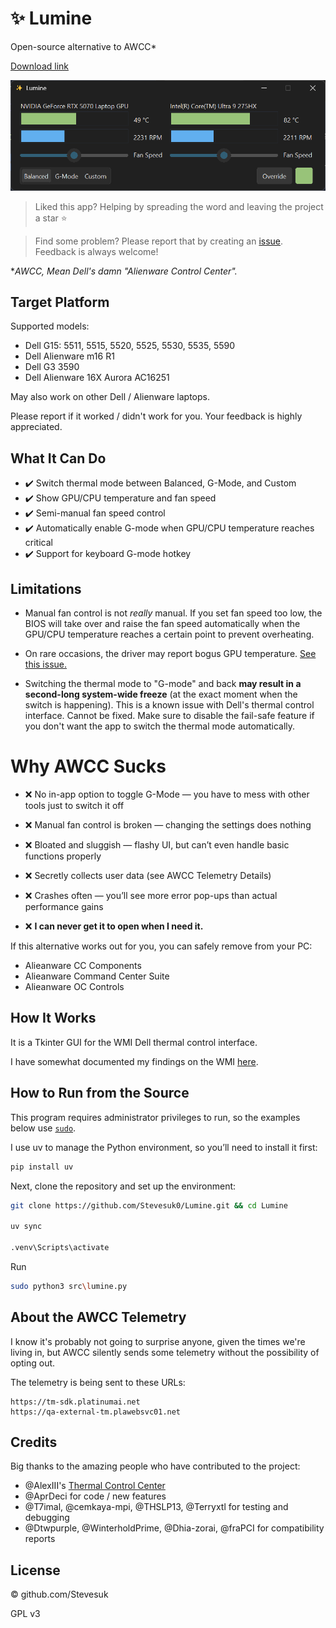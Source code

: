 # ✨ Lumine

Open-source alternative to AWCC*

[Download link](https://github.com/Stevesuk0/Lumine/releases)

<img src=".static/image.png" alt="Screenshot 1" width="600" />

<br/>

> Liked this app? Helping by spreading the word and leaving the project a star ⭐

> Find some problem? Please report that by creating an [issue](https://github.com/AlexIII/tcc-g15/issues). Feedback is always welcome!

**AWCC, Mean Dell's damn "Alienware Control Center".*

## Target Platform

Supported models:
- Dell G15: 5511, 5515, 5520, 5525, 5530, 5535, 5590
- Dell Alienware m16 R1
- Dell G3 3590
- Dell Alienware 16X Aurora AC16251

May also work on other Dell / Alienware laptops.

Please report if it worked / didn't work for you. Your feedback is highly appreciated.

## What It Can Do

- ✔️ Switch thermal mode between Balanced, G-Mode, and Custom
- ✔️ Show GPU/CPU temperature and fan speed
- ✔️ Semi-manual fan speed control
- ✔️ Automatically enable G-mode when GPU/CPU temperature reaches critical
- ✔️ Support for keyboard G-mode hotkey

## Limitations

- Manual fan control is not *really* manual. If you set fan speed too low, the BIOS will take over and raise the fan speed automatically when the GPU/CPU temperature reaches a certain point to prevent overheating.

- On rare occasions, the driver may report bogus GPU temperature. [See this issue.](https://github.com/AlexIII/tcc-g15/issues/9)

- Switching the thermal mode to "G-mode" and back **may result in a second-long system-wide freeze** (at the exact moment when the switch is happening). This is a known issue with Dell's thermal control interface. Cannot be fixed. Make sure to disable the fail-safe feature if you don't want the app to switch the thermal mode automatically.

# Why AWCC Sucks

- ❌ No in-app option to toggle G-Mode — you have to mess with other tools just to switch it off

- ❌ Manual fan control is broken — changing the settings does nothing

- ❌ Bloated and sluggish — flashy UI, but can’t even handle basic functions properly

- ❌ Secretly collects user data (see AWCC Telemetry Details)

- ❌ Crashes often — you’ll see more error pop-ups than actual performance gains

- ❌ ****I can never get it to open when I need it.****

If this alternative works out for you, you can safely remove from your PC:

- Alieanware CC Components
- Alieanware Command Center Suite
- Alieanware OC Controls

## How It Works

It is a Tkinter GUI for the WMI Dell thermal control interface.

I have somewhat documented my findings on the WMI [here](WMI-AWCC-doc.md).

## How to Run from the Source

This program requires administrator privileges to run, so the examples below use [`sudo`](https://learn.microsoft.com/windows/advanced-settings/sudo/).

I use uv to manage the Python environment, so you’ll need to install it first:

```bash
pip install uv
```
Next, clone the repository and set up the environment:

```bash
git clone https://github.com/Stevesuk0/Lumine.git && cd Lumine

uv sync

.venv\Scripts\activate
```

Run

```bash
sudo python3 src\lumine.py
```

## About the AWCC Telemetry

I know it's probably not going to surprise anyone, given the times we're living in, 
but AWCC silently sends some telemetry without the possibility of opting out.

The telemetry is being sent to these URLs:

```
https://tm-sdk.platinumai.net
https://qa-external-tm.plawebsvc01.net
```

## Credits

Big thanks to the amazing people who have contributed to the project:
- @AlexIII's [Thermal Control Center](https://github.com/AlexIII/tcc-g15)
- @AprDeci for code / new features
- @T7imal, @cemkaya-mpi, @THSLP13, @Terryxtl for testing and debugging
- @Dtwpurple, @WinterholdPrime, @Dhia-zorai, @fraPCI for compatibility reports

## License

© github.com/Stevesuk

GPL v3